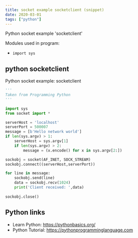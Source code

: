 ```yaml
---
title: socket example socketclient (snippet)
date: 2020-03-01
tags: ["python"]
---
```

Python socket example 'socketclient'


Modules used in program: 
* `import sys`

## python socketclient

Python socket example: socketclient

```python
'''
Taken from Programming Python
'''

import sys
from socket import *

serverHost = 'localhost'
serverPort = 500007
message = [b'Hello network world']
if len(sys.argv) > 1:
    serverHost = sys.argv[1]
    if len(sys.argv) > 2:
        message = (x.encode() for x in sys.argv[2:])

sockobj = socket(AF_INET, SOCK_STREAM)
sockobj.connect((serverHost,serverPort))

for line in message:
    sockobj.send(line)
    data = sockobj.recv(1024)
    print('Client received: ',data)
    
sockobj.close()

```

## Python links

- Learn Python: https://pythonbasics.org/
- Python Tutorial: https://pythonprogramminglanguage.com
